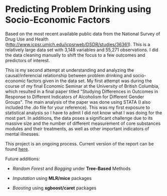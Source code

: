 # Predicting Problem Drinking using Socio-Economic Factors

Based on the most recent available public data from the National Survey of Drug Use and Health (http://www.icpsr.umich.edu/icpsrweb/DSDR/studies/36361). This is a relatively large data set with 3,148 variables and 55,271 observations. I did the data cleaning manually to shift the focus to a few outcomes and predictors of interest.

This is my second attempt at understanding and analyzing the causal/inferencial relationship between problem drinking and socio-economic factors given in the data set. My first attempt was during the course of my final Economic Seminar at the University of British Columbia, which resulted in a final paper titled "Studying Differences in Outcomes in Response to Different Indicators of Alcoholism for Different Gender Groups". The main analysis of the paper was done using STATA (I also included the .do file for your reference). This was my first exposure to statistical analysis so I have to admit I did not know what I was doing for the most part. In additions, the data poses a significant challenge due to its massive size and the number of different measurement of core substances modules and their treatments, as well as other important indicators of mental illnesses.

This project is an ongoing process. Current version of the report can be found [here](http://rpubs.com/nktbinh214/299780).

Future additions:

- _Random Forest_ and _Bagging_ under **Tree-Based** Methods

- _Imputation_ using **MLR/mice** packages

- _Boosting_ using **xgboost/caret** packages

